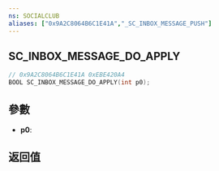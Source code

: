 ```yaml
---
ns: SOCIALCLUB
aliases: ["0x9A2C8064B6C1E41A","_SC_INBOX_MESSAGE_PUSH"]
---
```

## SC_INBOX_MESSAGE_DO_APPLY

```c
// 0x9A2C8064B6C1E41A 0xEBE420A4
BOOL SC_INBOX_MESSAGE_DO_APPLY(int p0);
```


## 參數
* **p0**: 

## 返回值
